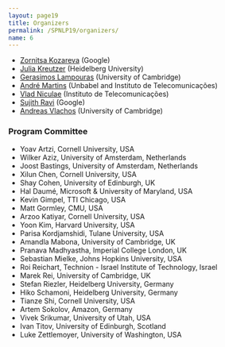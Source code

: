 ```yaml
---
layout: page19
title: Organizers
permalink: /SPNLP19/organizers/
name: 6
---
```


* [Zornitsa Kozareva](http://www.kozareva.com) (Google)
* [Julia Kreutzer](http://www.cl.uni-heidelberg.de/~kreutzer) (Heidelberg University)
* [Gerasimos Lampouras](https://glampouras.github.io) (University of Cambridge)
* [André Martins](https://andre-martins.github.io) (Unbabel and Instituto de Telecomunicações)
* [Vlad Niculae](https://vene.ro) (Instituto de Telecomunicações)
* [Sujith Ravi](http://www.sravi.org) (Google)
* [Andreas Vlachos](https://andreasvlachos.github.io) (University of Cambridge)


### Program Committee

* Yoav Artzi, Cornell University, USA
* Wilker Aziz, University of Amsterdam, Netherlands
* Joost Bastings, University of Amsterdam, Netherlands
* Xilun Chen, Cornell University, USA
* Shay Cohen, University of Edinburgh, UK
* Hal Daumé, Microsoft & University of Maryland, USA
* Kevin Gimpel, TTI Chicago, USA
* Matt Gormley, CMU, USA
* Arzoo Katiyar, Cornell University, USA
* Yoon Kim, Harvard University, USA
* Parisa Kordjamshidi, Tulane University, USA
* Amandla Mabona, University of Cambridge, UK
* Pranava Madhyastha, Imperial College London, UK
* Sebastian Mielke, Johns Hopkins University, USA
* Roi Reichart, Technion - Israel Institute of Technology, Israel
* Marek Rei, University of Cambridge, UK
* Stefan Riezler, Heidelberg University, Germany
* Hiko Schamoni, Heidelberg University, Germany
* Tianze Shi, Cornell University, USA
* Artem Sokolov, Amazon, Germany
* Vivek Srikumar, University of Utah, USA
* Ivan Titov, University of Edinburgh, Scotland
* Luke Zettlemoyer, University of Washington, USA
